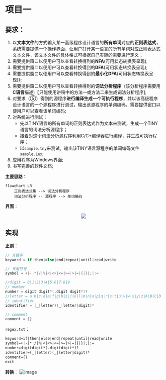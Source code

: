 # 项目一

## 要求：

1. 以**文本文件**的方式输入某一高级程序设计语言的**所有单词**对应的**正则表达式**，系统需要提供一个操作界面，让用户打开某一语言的所有单词对应正则表达式文本文件，该文本文件的具体格式可根据自己实际的需要进行定义；
2. 需要提供窗口以便用户可以查看转换得到的**NFA**(可用状态转换表呈现);
3. 需要提供窗口以便用户可以查看转换得到的**DFA**(可用状态转换表呈现);
4. 需要提供窗口以便用户可以查看转换得到的**最小化DFA**(可用状态转换表呈现)》;
5. 需要提供窗口以便用户可以查看转换得到的**词法分析程序**（该分析程序需要用**C语言**描述)【只能使用讲稿中的方法一或方法二来生成词法分析程序];
6. 对要求（⑤）得到的源程序**进行编译生成一个可执行程序**，并以该高级程序设计语言的一个源程序进行测试，输出该源程序的单词编码。需要提供窗口以便用户可以查看该单词编码;
7. 对系统进行测试： 
    -   先以TINY语言的所有单词的正则表达式作为文本来测试，生成一个TINY语言的词法分析源程序；
    -   接着对这个词法分析源程序利用C/C+编译器进行编译，并生成可执行程序；
    -   以`sample.tny`来测试，输出该TINY语言源程序的单词编码文件`sample.1ex`;
8. 应用程序为Windows界面;
9. 书写完善的软件文档;

**主要思路**：

```mermaid
flowchart LR
    正则表达式集 --> 词法分析程序
    词法分析程序 -- 源程序 --> 单词编码
```
**界面**：
<div align = center>
    <img src="https://github.com/Tomorrowllbefine/Compile_Project/assets/109293127/a0e15260-52f5-449e-8443-d74e10fe7387">
</div>


## 实现

**正则**：

```c++
// 关键字
keyword = if|then|else|end|repeat|until|read|write

// 专用符号
symbol = +|-|*|/|%|<|<>|<=|>=|>|=|{|}|;|:=

//digit = 0|1|2|3|4|5|6|7|8|9
// number
number = digit digit*(.digit digit*)?
//letter = a|b|c|d|e|f|g|h|i|j|k|l|m|n|o|p|q|r|s|t|u|v|w|x|y|z|A|B|C|D|E|F|G|H|I|J|K|L|M|N|O|P|Q|R|S|T|U|V|W|X|Y|Z
// identifier
identifier = (_|letter)(_|letter|digit)*

// comment
comment = {}
```

`regex.txt`：
```txt
keyword=if|then|else|end|repeat|until|read|write
symbol=+|-|*|/|%|<|<>|<=|>=|>|=|{|}|;|:=
number=digitdigit*(.digitdigit*)?
identifier=(_|letter)(_|letter|digit)*
comment={}
exit
```

**转换**：
![image](https://github.com/Tomorrowllbefine/Compile_Project/assets/109293127/ef957073-8f4d-4a2c-82bf-34a1c2e6c063)


